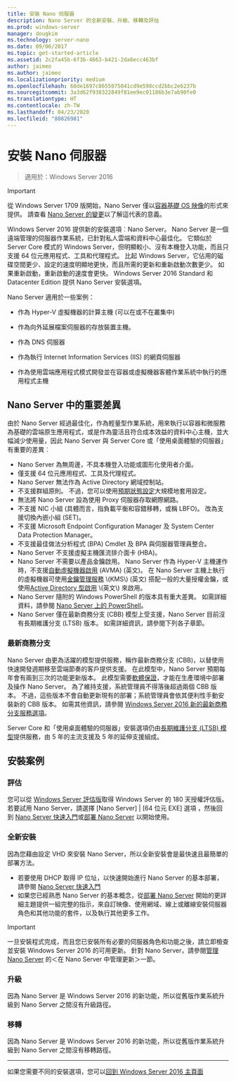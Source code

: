 ```yaml
---
title: 安裝 Nano 伺服器
description: Nano Server 的全新安裝、升級、移轉及評估
ms.prod: windows-server
manager: dougkim
ms.technology: server-nano
ms.date: 09/06/2017
ms.topic: get-started-article
ms.assetid: 2c2fa45b-6f3b-4663-b421-2da6ecc463bf
author: jaimeo
ms.author: jaimeo
ms.localizationpriority: medium
ms.openlocfilehash: 68de1697c8655075041cd9e598ccd2bbc2e6237b
ms.sourcegitcommit: 3a3d62f938322849f81ee9ec01186b3e7ab90fe0
ms.translationtype: HT
ms.contentlocale: zh-TW
ms.lasthandoff: 04/23/2020
ms.locfileid: "80826981"
---
```

# <a name="install-nano-server"></a>安裝 Nano 伺服器

>適用於：Windows Server 2016

> [!IMPORTANT]
> 從 Windows Server 1709 版開始，Nano Server 僅以[容器基礎 OS 映像](/virtualization/windowscontainers/quick-start/using-insider-container-images#install-base-container-image)的形式來提供。 請查看 [Nano Server 的變更](nano-in-semi-annual-channel.md)以了解這代表的意義。 

Windows Server 2016 提供新的安裝選項︰Nano Server。 Nano Server 是一個遠端管理的伺服器作業系統，已針對私人雲端和資料中心最佳化。 它類似於 Server Core 模式的 Windows Server，但明顯較小、沒有本機登入功能，而且只支援 64 位元應用程式、工具和代理程式。 比起 Windows Server，它佔用的磁碟空間更少、設定的速度明顯地更快，而且所需的更新和重新啟動次數更少。 如果重新啟動，重新啟動的速度會更快。 Windows Server 2016 Standard 和 Datacenter Edition 提供 Nano Server 安裝選項。  

Nano Server 適用於一些案例：  
  
-   作為 Hyper-V 虛擬機器的計算主機 (可以在或不在叢集中)  
  
-   作為向外延展檔案伺服器的存放裝置主機。  
  
-   作為 DNS 伺服器  
  
-   作為執行 Internet Information Services (IIS) 的網頁伺服器  
  
-   作為使用雲端應用程式模式開發並在容器或虛擬機器客體作業系統中執行的應用程式主機  
  
## <a name="important-differences-in-nano-server"></a>Nano Server 中的重要差異

由於 Nano Server 經過最佳化，作為輕量型作業系統，用來執行以容器和微服務為基礎的雲端原生應用程式，或是作為靈活且符合成本效益的資料中心主機，並大幅減少使用量，因此 Nano Server 與 Server Core 或「使用桌面體驗的伺服器」有重要的差異︰

- Nano Server 為無周邊，不具本機登入功能或圖形化使用者介面。
- 僅支援 64 位元應用程式、工具及代理程式。
- Nano Server 無法作為 Active Directory 網域控制站。
- 不支援群組原則。 不過，您可以使用[預期狀態設定](https://msdn.microsoft.com/powershell/dsc/nanoDsc)大規模地套用設定。
- 無法將 Nano Server 設為使用 Proxy 伺服器存取網際網路。
- 不支援 NIC 小組 (具體而言，指負載平衡和容錯移轉，或稱 LBFO)。 改為支援切換內嵌小組 (SET)。
- 不支援 Microsoft Endpoint Configuration Manager 及 System Center Data Protection Manager。
- 不支援最佳做法分析程式 (BPA) Cmdlet 及 BPA 與伺服器管理員整合。
- Nano Server 不支援虛擬主機匯流排介面卡 (HBA)。
- Nano Server 不需要以產品金鑰啟用。 Nano Server 作為 Hyper-V 主機運作時，不支援[自動虛擬機器啟用](https://technet.microsoft.com/library/dn303421%28v=ws.11%29.aspx) \(AVMA\) (英文)。 在 Nano Server 主機上執行的虛擬機器可使用[金鑰管理服務](https://technet.microsoft.com/library/jj612867(v=ws.11).aspx) \(KMS\) (英文) 搭配一般的大量授權金鑰，或使用[Active Directory 型啟用](https://technet.microsoft.com/library/dn502534(v=ws.11).aspx) \(英文\) 來啟用。
- Nano Server 隨附的 Windows PowerShell 的版本具有重大差異。 如需詳細資料，請參閱 [Nano Server 上的 PowerShell](PowerShell-on-Nano-Server.md)。
- Nano Server 僅在最新商務分支 (CBB) 模型上受支援，Nano Server 目前沒有長期維護分支 (LTSB) 版本。 如需詳細資訊，請參閱下列各子章節。

### <a name="current-branch-for-business"></a>最新商務分支
Nano Server 由更為活躍的模型提供服務，稱作最新商務分支 (CBB)，以替使用快速開發週期移至雲端節奏的客戶提供支援。 在此模型中，Nano Server 預期每年會有兩到三次的功能更新版本。 此模型需要[軟體保證](https://www.microsoft.com/licensing/licensing-programs/software-assurance-default.aspx)，才能在生產環境中部署及操作 Nano Server。 為了維持支援，系統管理員不得落後超過兩個 CBB 版本。 不過，這些版本不會自動更新現有的部署；系統管理員會依其便利性手動安裝新的 CBB 版本。 如需其他資訊，請參閱 [Windows Server 2016 新的最新商務分支服務選項](https://blogs.technet.microsoft.com/windowsserver/2016/07/12/windows-server-2016-new-current-branch-for-business-servicing-option/)。

Server Core 和「使用桌面體驗的伺服器」安裝選項仍由[長期維護分支 (LTSB) 模型](https://support.microsoft.com/lifecycle#gp%2Fgp_msl_policy)提供服務，由 5 年的主流支援及 5 年的延伸支援組成。

## <a name="installation-scenarios"></a>安裝案例

### <a name="evaluation"></a>評估
您可以從 [Windows Server 評估版](https://www.microsoft.com/evalcenter/evaluate-windows-server-2016)取得 Windows Server 的 180 天授權評估版。 若要試用 Nano Server，請選擇 [Nano Server] | [64 位元 EXE] 選項  ，然後回到 [Nano Server 快速入門](Nano-Server-Quick-Start.md)或[部署 Nano Server](Deploy-Nano-Server.md) 以開始使用。

### <a name="clean-installation"></a>全新安裝
因為您藉由設定 VHD 來安裝 Nano Server，所以全新安裝會是最快速且最簡單的部署方法。

- 若要使用 DHCP 取得 IP 位址，以快速開始進行 Nano Server 的基本部署，請參閱 [Nano Server 快速入門](Nano-Server-Quick-Start.md) 
- 如果您已經熟悉 Nano Server 的基本概念，從[部署 Nano Server](Deploy-Nano-Server.md) 開始的更詳細主題提供一組完整的指示，來自訂映像、使用網域、線上或離線安裝伺服器角色和其他功能的套件，以及執行其他更多工作。

> [!IMPORTANT]  
> 一旦安裝程式完成，而且您已安裝所有必要的伺服器角色和功能之後，請立即檢查並安裝 Windows Server 2016 的可用更新。 針對 Nano Server，請參閱[管理 Nano Server](Manage-Nano-Server.md) 的＜在 Nano Server 中管理更新＞一節。

### <a name="upgrade"></a>升級
因為 Nano Server 是 Windows Server 2016 的新功能，所以從舊版作業系統升級到 Nano Server 之間沒有升級路徑。

### <a name="migration"></a>移轉
因為 Nano Server 是 Windows Server 2016 的新功能，所以從舊版作業系統升級到 Nano Server 之間沒有移轉路徑。
  
-------------------------------------
如果您需要不同的安裝選項，您可以[回到 Windows Server 2016 主頁面](windows-server-2016.md) 

  


 
